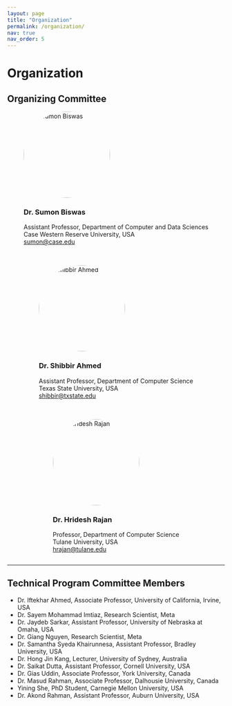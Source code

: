 ```yaml
---
layout: page
title: "Organization"
permalink: /organization/
nav: true
nav_order: 5
---
```


# Organization

## Organizing Committee

<div class="team-container"
     style="display:flex; justify-content:center; align-items:flex-start; gap:2rem; flex-wrap:wrap;">

  <div class="team-member">
    <img
      src="{{ '/assets/img/sumon.jpg' | relative_url }}"
      alt="Dr. Sumon Biswas"
      style="width:200px; height:200px; object-fit:cover; border-radius:50%;"
    />
    <h3>Dr. Sumon Biswas</h3>
    <p>
      Assistant Professor, Department of Computer and Data Sciences<br>
      Case Western Reserve University, USA<br>
      <a href="mailto:sumon@case.edu">sumon@case.edu</a>
    </p>
  </div>

  <div class="team-member">
    <img
      src="{{ '/assets/img/sahmed.jpg' | relative_url }}"
      alt="Dr. Shibbir Ahmed"
      style="width:200px; height:200px; object-fit:cover; border-radius:50%;"
    />
    <h3>Dr. Shibbir Ahmed</h3>
    <p>
      Assistant Professor, Department of Computer Science<br>
      Texas State University, USA<br>
      <a href="mailto:shibbir@txstate.edu">shibbir@txstate.edu</a>
    </p>
  </div>

  <div class="team-member">
    <img
      src="{{ '/assets/img/hrajan.jpg' | relative_url }}"
      alt="Dr. Hridesh Rajan"
      style="width:200px; height:200px; object-fit:cover; border-radius:50%;"
    />
    <h3>Dr. Hridesh Rajan</h3>
    <p>
      Professor, Department of Computer Science<br>
      Tulane University, USA<br>
      <a href="mailto:hrajan@tulane.edu">hrajan@tulane.edu</a>
    </p>
  </div>

</div>

---

## Technical Program Committee Members

<ul>
  <li>Dr. Iftekhar Ahmed, Associate Professor, University of California, Irvine, USA</li>
  <li>Dr. Sayem Mohammad Imtiaz, Research Scientist, Meta</li>
  <li>Dr. Jaydeb Sarkar, Assistant Professor, University of Nebraska at Omaha, USA</li>
  <li>Dr. Giang Nguyen, Research Scientist, Meta</li>
  <li>Dr. Samantha Syeda Khairunnesa, Assistant Professor, Bradley University, USA</li>
  <li>Dr. Hong Jin Kang, Lecturer, University of Sydney, Australia</li>
  <li>Dr. Saikat Dutta, Assistant Professor, Cornell University, USA</li>
  <li>Dr. Gias Uddin, Associate Professor, York University, Canada</li>
  <li>Dr. Masud Rahman, Associate Professor, Dalhousie University, Canada</li>
  <li>Yining She, PhD Student, Carnegie Mellon University, USA</li>
  <li>Dr. Akond Rahman, Assistant Professor, Auburn University, USA</li>
</ul>
